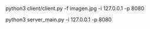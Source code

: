 python3 client/client.py -f imagen.jpg -i 127.0.0.1 -p 8080

python3 server_main.py -i 127.0.0.1 -p 8080